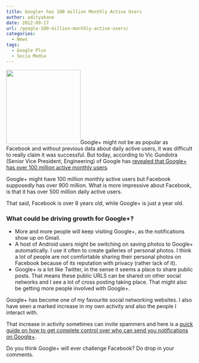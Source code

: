 ```yaml
---
title: Google+ has 100 million Monthly Active Users
author: adityakane
date: 2012-09-17
url: /google-100-million-monthly-active-users/
categories:
  - News
tags:
  - Google Plus
  - Socia Media
---
```

[<img class="alignright size-thumbnail wp-image-60656" title="Google+" src="http://cdn.devilsworkshop.org/files/2012/08/googleplus-logo-200x200.png" alt="" width="200" height="200" />][1]Google+ might not be as popular as Facebook and without previous data about daily active users, it was difficult to really claim it was successful. But today, according to Vic Gundotra (Senior Vice President, Engineering) of Google has <a href="https://plus.google.com/u/1/+VicGundotra/posts/2YWhK1K3FA5" onclick="_gaq.push(['_trackEvent', 'outbound-article', 'https://plus.google.com/u/1/+VicGundotra/posts/2YWhK1K3FA5', 'revealed that Google+ has over 100 million active monthly users']);" >revealed that Google+ has over 100 million active monthly users</a>.

Google+ might have 100 million monthly active users but Facebook supposedly has over 900 million. What is more impressive about Facebook, is that it has over 500 million daily active users.

That said, Facebook is over 8 years old, while Google+ is just a year old.

### What could be driving growth for Google+?

  * More and more people will keep visiting Google+, as the notifications show up on Gmail.
  * A host of Android users might be switching on saving photos to Google+ automatically. I use it often to create galleries of personal photos. I think a lot of people are not comfortable sharing their personal photos on Facebook because of its reputation with privacy (rather lack of it).
  * Google+ is a lot like Twitter, in the sense it seems a place to share public posts. That means these public URLS can be shared on other social networks and I see a lot of cross posting taking place. That might also be getting more people involved with Google+.

Google+ has become one of my favourite social networking websites. I also have seen a marked increase in my own activity and also the people I interact with.

That increase in activity sometimes can invite spammers and here is a [quick guide on how to get complete control over who can send you notifications on Google+][2].

Do you think Google+ will ever challenge Facebook? Do drop in your comments.

 [1]: http://cdn.devilsworkshop.org/files/2012/08/googleplus-logo.png
 [2]: http://devilsworkshop.org/how-to-stop-notifications-google-plus/ "How to stop unwanted notifications on Google Plus"
